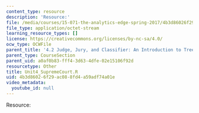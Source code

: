 ```yaml
---
content_type: resource
description: 'Resource:'
file: /media/courses/15-071-the-analytics-edge-spring-2017/4b3d86026f29ac088fd4a59adf74a01e_Unit4_SupremeCourt.R
file_type: application/octet-stream
learning_resource_types: []
license: https://creativecommons.org/licenses/by-nc-sa/4.0/
ocw_type: OCWFile
parent_title: '4.2 Judge, Jury, and Classifier: An Introduction to Trees '
parent_type: CourseSection
parent_uid: a0af0b83-fff4-3d63-4dfe-02e15106f92d
resourcetype: Other
title: Unit4_SupremeCourt.R
uid: 4b3d8602-6f29-ac08-8fd4-a59adf74a01e
video_metadata:
  youtube_id: null
---
```

Resource: